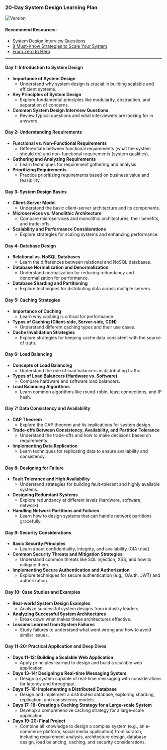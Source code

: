 ### 20-Day System Design Learning Plan

![Version](https://img.shields.io/badge/version-1.0.0-blue)

#### Recommend Resources:
- [System Design Interview Questions](https://codebitwave.com/system-design-interview-questions/)
- [8 Must-Know Strategies to Scale Your System](https://codebitwave.com/system-design-101-8-must-know-strategies-to-scale-your-system/)
- [From Zero to Hero](https://github.com/uwspstar/From-Zero-to-Hero/tree/main)

------

#### Day 1: Introduction to System Design
- **Importance of System Design**
  - Understand why system design is crucial in building scalable and efficient systems.
- **Key Principles of System Design**
  - Explore fundamental principles like modularity, abstraction, and separation of concerns.
- **Common System Design Interview Questions**
  - Review typical questions and what interviewers are looking for in answers.

#### Day 2: Understanding Requirements
- **Functional vs. Non-Functional Requirements**
  - Differentiate between functional requirements (what the system should do) and non-functional requirements (system qualities).
- **Gathering and Analyzing Requirements**
  - Learn techniques for requirement gathering and analysis.
- **Prioritizing Requirements**
  - Practice prioritizing requirements based on business value and feasibility.

#### Day 3: System Design Basics
- **Client-Server Model**
  - Understand the basic client-server architecture and its components.
- **Microservices vs. Monolithic Architecture**
  - Compare microservices and monolithic architectures, their benefits, and trade-offs.
- **Scalability and Performance Considerations**
  - Explore strategies for scaling systems and enhancing performance.

#### Day 4: Database Design
- **Relational vs. NoSQL Databases**
  - Learn the differences between relational and NoSQL databases.
- **Database Normalization and Denormalization**
  - Understand normalization for reducing redundancy and denormalization for performance.
- **Database Sharding and Partitioning**
  - Explore techniques for distributing data across multiple servers.

#### Day 5: Caching Strategies
- **Importance of Caching**
  - Learn why caching is critical for performance.
- **Types of Caching (Client-side, Server-side, CDN)**
  - Understand different caching types and their use cases.
- **Cache Invalidation Strategies**
  - Explore strategies for keeping cache data consistent with the source of truth.

#### Day 6: Load Balancing
- **Concepts of Load Balancing**
  - Understand the role of load balancers in distributing traffic.
- **Types of Load Balancers (Hardware vs. Software)**
  - Compare hardware and software load balancers.
- **Load Balancing Algorithms**
  - Learn common algorithms like round-robin, least connections, and IP hash.

#### Day 7: Data Consistency and Availability
- **CAP Theorem**
  - Explore the CAP theorem and its implications for system design.
- **Trade-offs Between Consistency, Availability, and Partition Tolerance**
  - Understand the trade-offs and how to make decisions based on requirements.
- **Implementing Data Replication**
  - Learn techniques for replicating data to ensure availability and consistency.

#### Day 8: Designing for Failure
- **Fault Tolerance and High Availability**
  - Understand strategies for building fault-tolerant and highly available systems.
- **Designing Redundant Systems**
  - Explore redundancy at different levels (hardware, software, network).
- **Handling Network Partitions and Failures**
  - Learn how to design systems that can handle network partitions gracefully.

#### Day 9: Security Considerations
- **Basic Security Principles**
  - Learn about confidentiality, integrity, and availability (CIA triad).
- **Common Security Threats and Mitigation Strategies**
  - Understand common threats like SQL injection, XSS, and how to mitigate them.
- **Implementing Secure Authentication and Authorization**
  - Explore techniques for secure authentication (e.g., OAuth, JWT) and authorization.

#### Day 10: Case Studies and Examples
- **Real-world System Design Examples**
  - Analyze successful system designs from industry leaders.
- **Analyzing Successful System Architectures**
  - Break down what makes these architectures effective.
- **Lessons Learned from System Failures**
  - Study failures to understand what went wrong and how to avoid similar issues.

#### Day 11-20: Practical Application and Deep Dives
- **Days 11-12: Building a Scalable Web Application**
  - Apply principles learned to design and build a scalable web application.
- **Days 13-14: Designing a Real-time Messaging System**
  - Design a system capable of real-time messaging with considerations for latency and throughput.
- **Days 15-16: Implementing a Distributed Database**
  - Design and implement a distributed database, exploring sharding, replication, and consistency models.
- **Days 17-18: Creating a Caching Strategy for a Large-scale System**
  - Develop a comprehensive caching strategy for a large-scale application.
- **Days 19-20: Final Project**
  - Combine all knowledge to design a complex system (e.g., an e-commerce platform, social media application) from scratch, including requirement analysis, architecture design, database design, load balancing, caching, and security considerations.


